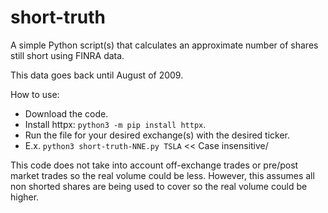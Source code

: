 # short-truth
A simple Python script(s) that calculates an approximate number of shares still short using FINRA data.

This data goes back until August of 2009.

How to use:
- Download the code.
- Install httpx: ```python3 -m pip install httpx```.
- Run the file for your desired exchange(s) with the desired ticker.
- E.x. ```python3 short-truth-NNE.py TSLA``` << Case insensitive/

This code does not take into account off-exchange trades or pre/post market trades so the real volume could be less. However, this assumes all non shorted shares are being used to cover so the real volume could be higher. 
